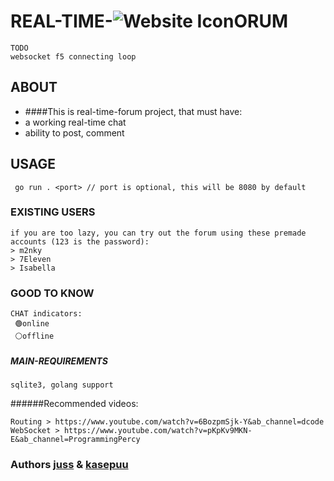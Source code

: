 # REAL-TIME-![Website Icon](https://01.kood.tech/git/kasepuu/real-time-forum/raw/branch/master/forum/images/icon.ico)ORUM   

```
TODO
websocket f5 connecting loop
```

## ABOUT
* ####This is real-time-forum project, that must have:
* a working real-time chat
* ability to post, comment

## USAGE
```
 go run . <port> // port is optional, this will be 8080 by default
```

### EXISTING USERS
```
if you are too lazy, you can try out the forum using these premade accounts (123 is the password):
> m2nky
> 7Eleven
> Isabella
```

### GOOD TO KNOW
```
CHAT indicators:
 🟢online
 ⚪offline
```

##### MAIN-REQUIREMENTS
```
sqlite3, golang support
```



######Recommended videos:
```
Routing > https://www.youtube.com/watch?v=6BozpmSjk-Y&ab_channel=dcode
WebSocket > https://www.youtube.com/watch?v=pKpKv9MKN-E&ab_channel=ProgrammingPercy
```
### Authors [juss](https://01.kood.tech/git/juss) & [kasepuu](https://01.kood.tech/git/kasepuu) 